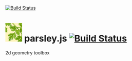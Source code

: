 
[![Build Status](https://secure.travis-ci.org/ztiromoritz/parsley.png?branch=master)](http://travis-ci.org/ztiromoritz/parsley)
# ![parsley](./doc/logo.jpg) parsley.js [![Build Status](https://secure.travis-ci.org/ztiromoritz/parsley.png?branch=master)](http://travis-ci.org/ztiromoritz/parsley)
2d geometry toolbox
